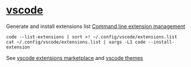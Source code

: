 # [vscode](https://github.com/Microsoft/vscode)

Generate and install extensions list [Command line extension management](https://code.visualstudio.com/docs/editor/extension-gallery#_command-line-extension-management)
```
code --list-extensions | sort >! ~/.config/vscode/extensions.list
cat ~/.config/vscode/extensions.list | xargs -L1 code --install-extension
```

See [vscode extensions marketplace](https://marketplace.visualstudio.com/VSCode) and [vscode themes](https://vscodethemes.com/)

